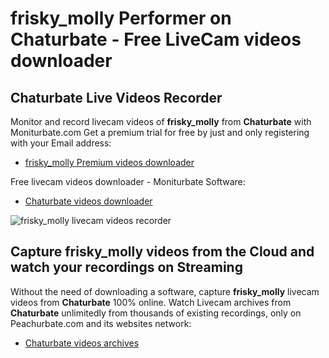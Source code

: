 # frisky_molly Performer on Chaturbate - Free LiveCam videos downloader

## Chaturbate Live Videos Recorder

Monitor and record livecam videos of **frisky_molly** from **Chaturbate** with Moniturbate.com
Get a premium trial for free by just and only registering with your Email address:
* [frisky_molly Premium videos downloader](https://moniturbate.com/request-demo-licence-key.html)

Free livecam videos downloader - Moniturbate Software:
* [Chaturbate videos downloader](https://moniturbate.com/moniturbate-download-software.html)

![frisky_molly livecam videos recorder](https://peachurnet.com/templates/moniturbate-software.png)


## Capture frisky_molly videos from the Cloud and watch your recordings on Streaming

Without the need of downloading a software, capture **frisky_molly** livecam videos from **Chaturbate** 100% online.
Watch Livecam archives from **Chaturbate** unlimitedly from thousands of existing recordings, only on Peachurbate.com and its websites network:
* [Chaturbate videos archives](https://peachurnet.com/)